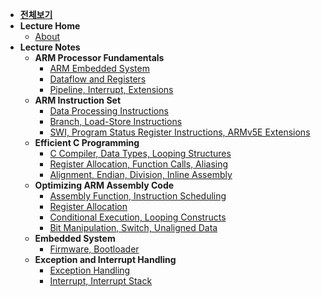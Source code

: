 - [**전체보기**](dashboard.md)
- **Lecture Home**
  - [About](notes/arm-system-guide/README.md)
- **Lecture Notes**
  - **ARM Processor Fundamentals**
    - [ARM Embedded System](notes/arm-system-guide/ch01.md)
    - [Dataflow and Registers](notes/arm-system-guide/ch02-summary01.md)
    - [Pipeline, Interrupt, Extensions](notes/arm-system-guide/ch02-summary02.md)
  - **ARM Instruction Set**
    - [Data Processing Instructions](notes/arm-system-guide/ch03-summary01.md)
    - [Branch, Load-Store Instructions](notes/arm-system-guide/ch03-summary02.md)
    - [SWI, Program Status Register  Instructions, ARMv5E Extensions](notes/arm-system-guide/ch03-summary03.md)
  - **Efficient C Programming**
    - [C Compiler, Data Types, Looping Structures](notes/arm-system-guide/ch05-summary01.md)
    - [Register Allocation, Function Calls, Aliasing](notes/arm-system-guide/ch05-summary02.md)
    - [Alignment, Endian, Division, Inline Assembly](notes/arm-system-guide/ch05-summary03.md)
  - **Optimizing ARM Assembly Code**
    - [Assembly Function, Instruction Scheduling](notes/arm-system-guide/ch06-summary01.md)
    - [Register Allocation](notes/arm-system-guide/ch06-summary02.md)
    - [Conditional Execution, Looping Constructs](notes/arm-system-guide/ch06-summary03.md)
    - [Bit Manipulation, Switch, Unaligned Data](notes/arm-system-guide/ch06-summary04.md)
  - **Embedded System**
    - [Firmware, Bootloader](notes/arm-system-guide/ch10-summary01.md)
  - **Exception and Interrupt Handling**
    - [Exception Handling](notes/arm-system-guide/ch09-summary01.md)
    - [Interrupt, Interrupt Stack](notes/arm-system-guide/ch09-summary02.md)
